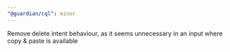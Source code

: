 ```yaml
---
"@guardian/cql": minor
---
```


Remove delete intent behaviour, as it seems unnecessary in an input where copy & paste is available
